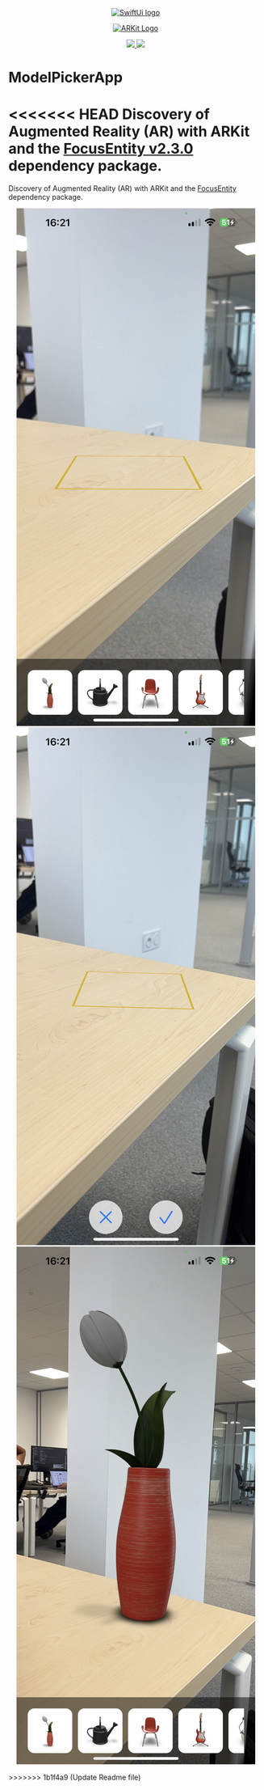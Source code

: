 <p align="center">
  <a href="https://developer.apple.com/xcode/swiftui/" target="blank"><img src="https://cdn.hashnode.com/res/hashnode/image/upload/v1645281249056/rgUGtlhrL.png" width="500" alt="SwiftUi logo" /></a>
</p>
<p align="center">
  <a href="https://developer.apple.com/augmented-reality/" target="blank"><img src="https://lh4.googleusercontent.com/IlQnq5sTugDDV7fF_rP58wB6tYADqTatZ3bJTOXy8f-K5RdoUTM0GzSjXrB63GPNFCfzOXMC6uPLIGb-Ua9IyqsApn1_g080USLtxyzCZ---OH7oAi0w9WLrPfw8beLqWga2oDTO" width="200" alt="ARKit Logo" /></a>
</p>
<p align="center">
  <a title="MIT License" href="LICENSE">
    <img src="https://img.shields.io/github/license/gridsome/gridsome.svg?style=flat-square&label=License&colorB=6cc24a">
  </a>
  <a title="Follow on Twitter" href="https://twitter.com/Nodejs">
    <img src="https://img.shields.io/twitter/follow/SwuiftUi.svg?style=social&label=Follow%20@SwuiftUi">
  </a>
  <br />
</p>


# ModelPickerApp
<<<<<<< HEAD
Discovery of Augmented Reality (AR) with ARKit and the [FocusEntity v2.3.0](https://github.com/maxxfrazer/FocusEntity) dependency package.
=======
Discovery of Augmented Reality (AR) with ARKit and the [FocusEntity](https://github.com/maxxfrazer/FocusEntity) dependency package.

<p align="center">
    <img src="ModelPickerApp/Assets.xcassets/README/Image.imageset/IMG_9815.jpg">
    <img src="ModelPickerApp/Assets.xcassets/README/Image1.imageset/IMG_9816.jpg">
    <img src="ModelPickerApp/Assets.xcassets/README/Image2.imageset/IMG_9817.jpg">
</p>
>>>>>>> 1b1f4a9 (Update Readme file)
